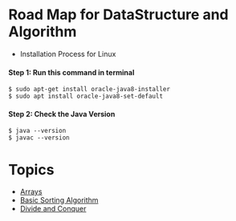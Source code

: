 # Road Map for DataStructure and Algorithm

* Installation Process for Linux

#### Step 1: Run this command in terminal
```
$ sudo apt-get install oracle-java8-installer 
$ sudo apt install oracle-java8-set-default
```

#### Step 2: Check the Java Version
```
$ java --version
$ javac --version
```
#

# Topics

 
* [Arrays](https://github.com/Anjeelchaudhary/JavaCode/tree/master/13.Arrays)
* [Basic Sorting Algorithm](https://github.com/Anjeelchaudhary/JavaCode/tree/master/14.Basic%20sorting%20Algorithm)
* [Divide and Conquer](https://github.com/Anjeelchaudhary/JavaCode/tree/master/20.Divide%20and%20Conquer)